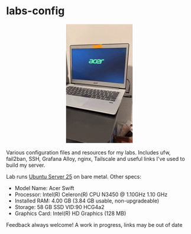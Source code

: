 # labs-config

<p align="center">
<img src="reboot.gif"/>
</p>

Various configuration files and resources for my labs. Includes ufw, fail2ban, SSH, Grafana Alloy, nginx, Tailscale and useful links I've used to build my server.

Lab runs [Ubuntu Server 25](https://releases.ubuntu.com/plucky/) on bare metal. Other specs:

- Model Name: Acer Swift
- Processor: Intel(R) Celeron(R) CPU N3450 @ 1.10GHz 1.10 GHz
- Installed RAM: 4.00 GB (3.84 GB usable, non-upgradeable)
- Storage: 58 GB SSD VID:90 HCG4a2
- Graphics Card: Intel(R) HD Graphics (128 MB)

Feedback always welcome! A work in progress, links may be out of date
